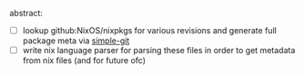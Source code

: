 abstract:
- [ ] lookup github:NixOS/nixpkgs for various revisions and generate full package meta via [simple-git](https://www.npmjs.com/package/simple-git)
- [ ] write nix language parser for parsing these files in order to get metadata from nix files (and for future ofc)